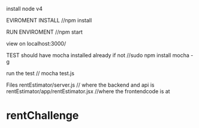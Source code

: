 install node v4

EVIROMENT INSTALL
	//npm install

RUN ENVIROMENT
	//npm start

view on localhost:3000/


TEST
should have mocha installed already if not
    //sudo npm install mocha -g

 run the test
 	// mocha test.js


Files
   rentEstimator/server.js      // where the backend and api is
   rentEstimator/app/rentEstimator.jsx   //where the frontendcode is at

   # rentChallenge
